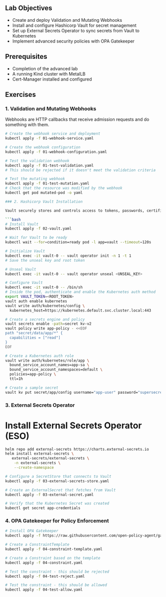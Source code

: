 ## Lab Objectives

- Create and deploy Validation and Mutating Webhooks
- Install and configure Hashicorp Vault for secret management
- Set up External Secrets Operator to sync secrets from Vault to Kubernetes
- Implement advanced security policies with OPA Gatekeeper

## Prerequisites

- Completion of the advanced lab
- A running Kind cluster with MetalLB
- Cert-Manager installed and configured

## Exercises

### 1. Validation and Mutating Webhooks

Webhooks are HTTP callbacks that receive admission requests and do something with them.

```bash
# Create the webhook service and deployment
kubectl apply -f 01-webhook-service.yaml

# Create the webhook configuration
kubectl apply -f 01-webhook-configuration.yaml

# Test the validation webhook
kubectl apply -f 01-test-validation.yaml
# This should be rejected if it doesn't meet the validation criteria

# Test the mutating webhook
kubectl apply -f 01-test-mutation.yaml
# Check that the resource was modified by the webhook
kubectl get pod mutated-pod -o yaml

### 2. Hashicorp Vault Installation

Vault securely stores and controls access to tokens, passwords, certificates, and encryption keys.

```bash
# Install Vault
kubectl apply -f 02-vault.yaml

# Wait for Vault to be ready
kubectl wait --for=condition=ready pod -l app=vault --timeout=120s

# Initialize Vault
kubectl exec -it vault-0 -- vault operator init -n 1 -t 1
# Save the unseal key and root token

# Unseal Vault
kubectl exec -it vault-0 -- vault operator unseal <UNSEAL_KEY>

# Configure Vault
kubectl exec -it vault-0 -- /bin/sh
# Inside the pod, authenticate and enable the Kubernetes auth method
export VAULT_TOKEN=<ROOT_TOKEN>
vault auth enable kubernetes
vault write auth/kubernetes/config \
  kubernetes_host=https://kubernetes.default.svc.cluster.local:443

# Create a secrets engine and policy
vault secrets enable -path=secret kv-v2
vault policy write app-policy - <<EOF
path "secret/data/app/*" {
  capabilities = ["read"]
}
EOF

# Create a Kubernetes auth role
vault write auth/kubernetes/role/app \
  bound_service_account_names=app-sa \
  bound_service_account_namespaces=default \
  policies=app-policy \
  ttl=1h

# Create a sample secret
vault kv put secret/app/config username="app-user" password="supersecret"
```

### 3. External Secrets Operator

# Install External Secrets Operator (ESO)

```bash
helm repo add external-secrets https://charts.external-secrets.io
helm install external-secrets \
   external-secrets/external-secrets \
    -n external-secrets \
    --create-namespace

# Configure a SecretStore that connects to Vault
kubectl apply -f 03-external-secrets-store.yaml

# Create an ExternalSecret that fetches from Vault
kubectl apply -f 03-external-secret.yaml

# Verify that the Kubernetes Secret was created
kubectl get secret app-credentials
```

### 4. OPA Gatekeeper for Policy Enforcement

```bash
# Install OPA Gatekeeper
kubectl apply -f https://raw.githubusercontent.com/open-policy-agent/gatekeeper/v3.19.0/deploy/gatekeeper.yaml

# Create a ConstraintTemplate
kubectl apply -f 04-constraint-template.yaml

# Create a Constraint based on the template
kubectl apply -f 04-constraint.yaml

# Test the constraint - this should be rejected
kubectl apply -f 04-test-reject.yaml

# Test the constraint - this should be allowed
kubectl apply -f 04-test-allow.yaml
```

